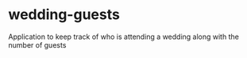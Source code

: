 # wedding-guests
Application to keep track of who is attending a wedding along with the number of guests
